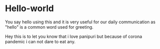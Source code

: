 # Hello-world
You say hello using this and it is very useful for our daily communication as "hello" is a common word used for greeting.

Hey this is to let you know that i love panipuri but because of corona pandemic i can not dare to eat any.

